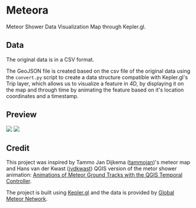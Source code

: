# Meteora
Meteor Shower Data Visualization Map through Kepler.gl.

## Data

The original data is in a CSV format.

The GeoJSON file is created based on the csv file of the original data using the `convert.py` script to create a data structure compatible with Kepler.gl's Trip layer, which allows us to visualize a feature in 4D, by displaying it on the map and through time by animating the feature based on it's location coordinates and a timestamp.

## Preview

![](https://cdn.discordapp.com/attachments/727996037188550728/1141818481692647619/image.png?ex=66280e53&is=6626bcd3&hm=5e5ca56aabdc9b23f799f10e7287db653e91b5b4f926a7df5263f6000a1b4f46&)
![](https://cdn.discordapp.com/attachments/727996037188550728/1142565291398795345/image.png?ex=662822d9&is=6626d159&hm=87bbf95ca66ab7414b891054bcc069075b98be74dafd8840aba7b1d2c0ce8afe&)

## Credit
This project was inspired by Tammo Jan Dijkema ([tammojan](https://github.com/tammojan/meteormap))'s meteor map and Hans van der Kwast ([jvdkwast](https://github.com/jvdkwast)) QGIS version of the metor shower animation: [Animations of Meteor Ground Tracks with the QGIS Temporal Controller](https://www.youtube.com/watch?v=-MpdsqbQsYY).

The project is built using [Kepler.gl](https://github.com/keplergl/kepler.gl) and the data is provided by [Global Meteor Network](https://globalmeteornetwork.org/data/).
